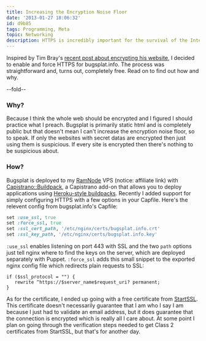 ```yaml
---
title: Increasing the Encryption Noise Floor
date: '2013-01-27 18:06:32'
id: d9b85
tags: Programming, Meta
topic: Networking
description: HTTPS is incredibly important for the survival of the Internet and installing it is easy.
---
```


Inspired by Tim Bray's [recent post about encrypting his website][tbray], I decided to enable and force HTTPS for bugsplat.info. The process was straightforward and, turns out, completely free. Read on to find out how and why.

[tbray]: https://www.tbray.org/ongoing/When/201x/2012/12/02/HTTPS

--fold--

### Why?

Because I think the whole web should be encrypted and I figured I should practice what I preach. Bugsplat is primarily static html and is completely public but that doesn't mean I can't increase the encryption noise floor, so to speak. If only the websites with secret datas are encrypted then just using them is suspicious. If every site is encrypted then there's nothing to be suspicious about.

### How?

Bugsplat is deployed to my [RamNode][] VPS (notice: affiliate link) with [Capistrano::Buildpack][], a Capistrano add-on that allows you to deploy applications using [Heroku-style buildpacks][buildpacks]. Recently I added support for simply configuring HTTPS with a few options in your Capfile. Here's the relevent config from bugsplat.info's Capfile:

```ruby
set :use_ssl, true
set :force_ssl, true
set :ssl_cert_path, '/etc/nginx/certs/bugsplat.info.crt'
set :ssl_key_path, '/etc/nginx/certs/bugsplat.info.key'
```

`:use_ssl` enables listening on port 443 with SSL and the two `path` options just tell nginx where to find the keys on the server, which are deployed separately with Puppet. `:force_ssl` adds this small snippet to the exported nginx config file which redirects plain requests to SSL:

```nginx
if ($ssl_protocol = "") {
   rewrite ^https://$server_name$request_uri? permanent;
}
```

As for the certificate, I ended up going with a free certificate from [StartSSL][]. This certificate doesn't necessarily guarantee that I am who I say I am because I just had to validate an email address, but it does guarantee that the connection is encrypted which is really all I care about. At some point I plan on going through the verification steps needed to get Class 2 certificates from StartSSL, but that's for another day.

[RamNode]: https://clientarea.ramnode.com/aff.php?aff=142
[Capistrano::Buildpack]: https://github.com/peterkeen/capistrano-buildpack
[buildpacks]: https://devcenter.heroku.com/articles/buildpacks
[StartSSL]: https://www.startssl.com
